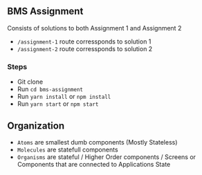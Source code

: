 ## BMS Assignment

Consists of solutions to both Assignment 1 and Assignment 2

- `/assignment-1` route corressponds to solution 1
- `/assignment-2` route corressponds to solution 2

### Steps

- Git clone
- Run `cd bms-assignment`
- Run `yarn install` or `npm install`
- Run `yarn start` or `npm start`

## Organization

- `Atoms` are smallest dumb components (Mostly Stateless)
- `Molecules` are statefull components
- `Organisms` are stateful / Higher Order components / Screens or Components that are connected to Applications State
